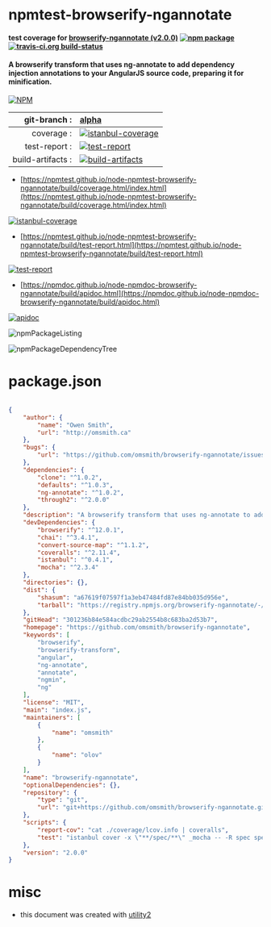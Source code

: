# npmtest-browserify-ngannotate

#### test coverage for  [browserify-ngannotate (v2.0.0)](https://github.com/omsmith/browserify-ngannotate)  [![npm package](https://img.shields.io/npm/v/npmtest-browserify-ngannotate.svg?style=flat-square)](https://www.npmjs.org/package/npmtest-browserify-ngannotate) [![travis-ci.org build-status](https://api.travis-ci.org/npmtest/node-npmtest-browserify-ngannotate.svg)](https://travis-ci.org/npmtest/node-npmtest-browserify-ngannotate)

#### A browserify transform that uses ng-annotate to add dependency injection annotations to your AngularJS source code, preparing it for minification.

[![NPM](https://nodei.co/npm/browserify-ngannotate.png?downloads=true&downloadRank=true&stars=true)](https://www.npmjs.com/package/browserify-ngannotate)

| git-branch : | [alpha](https://github.com/npmtest/node-npmtest-browserify-ngannotate/tree/alpha)|
|--:|:--|
| coverage : | [![istanbul-coverage](https://npmtest.github.io/node-npmtest-browserify-ngannotate/build/coverage.badge.svg)](https://npmtest.github.io/node-npmtest-browserify-ngannotate/build/coverage.html/index.html)|
| test-report : | [![test-report](https://npmtest.github.io/node-npmtest-browserify-ngannotate/build/test-report.badge.svg)](https://npmtest.github.io/node-npmtest-browserify-ngannotate/build/test-report.html)|
| build-artifacts : | [![build-artifacts](https://npmtest.github.io/node-npmtest-browserify-ngannotate/glyphicons_144_folder_open.png)](https://github.com/npmtest/node-npmtest-browserify-ngannotate/tree/gh-pages/build)|

- [https://npmtest.github.io/node-npmtest-browserify-ngannotate/build/coverage.html/index.html](https://npmtest.github.io/node-npmtest-browserify-ngannotate/build/coverage.html/index.html)

[![istanbul-coverage](https://npmtest.github.io/node-npmtest-browserify-ngannotate/build/screenCapture.buildCi.browser.%252Ftmp%252Fbuild%252Fcoverage.lib.html.png)](https://npmtest.github.io/node-npmtest-browserify-ngannotate/build/coverage.html/index.html)

- [https://npmtest.github.io/node-npmtest-browserify-ngannotate/build/test-report.html](https://npmtest.github.io/node-npmtest-browserify-ngannotate/build/test-report.html)

[![test-report](https://npmtest.github.io/node-npmtest-browserify-ngannotate/build/screenCapture.buildCi.browser.%252Ftmp%252Fbuild%252Ftest-report.html.png)](https://npmtest.github.io/node-npmtest-browserify-ngannotate/build/test-report.html)

- [https://npmdoc.github.io/node-npmdoc-browserify-ngannotate/build/apidoc.html](https://npmdoc.github.io/node-npmdoc-browserify-ngannotate/build/apidoc.html)

[![apidoc](https://npmdoc.github.io/node-npmdoc-browserify-ngannotate/build/screenCapture.buildCi.browser.%252Ftmp%252Fbuild%252Fapidoc.html.png)](https://npmdoc.github.io/node-npmdoc-browserify-ngannotate/build/apidoc.html)

![npmPackageListing](https://npmtest.github.io/node-npmtest-browserify-ngannotate/build/screenCapture.npmPackageListing.svg)

![npmPackageDependencyTree](https://npmtest.github.io/node-npmtest-browserify-ngannotate/build/screenCapture.npmPackageDependencyTree.svg)



# package.json

```json

{
    "author": {
        "name": "Owen Smith",
        "url": "http://omsmith.ca"
    },
    "bugs": {
        "url": "https://github.com/omsmith/browserify-ngannotate/issues"
    },
    "dependencies": {
        "clone": "^1.0.2",
        "defaults": "^1.0.3",
        "ng-annotate": "^1.0.2",
        "through2": "^2.0.0"
    },
    "description": "A browserify transform that uses ng-annotate to add dependency injection annotations to your AngularJS source code, preparing it for minification.",
    "devDependencies": {
        "browserify": "^12.0.1",
        "chai": "^3.4.1",
        "convert-source-map": "^1.1.2",
        "coveralls": "^2.11.4",
        "istanbul": "^0.4.1",
        "mocha": "^2.3.4"
    },
    "directories": {},
    "dist": {
        "shasum": "a67619f07597f1a3eb47484fd87e84bb035d956e",
        "tarball": "https://registry.npmjs.org/browserify-ngannotate/-/browserify-ngannotate-2.0.0.tgz"
    },
    "gitHead": "301236b84e584acdbc29ab2554b8c683ba2d53b7",
    "homepage": "https://github.com/omsmith/browserify-ngannotate",
    "keywords": [
        "browserify",
        "browserify-transform",
        "angular",
        "ng-annotate",
        "annotate",
        "ngmin",
        "ng"
    ],
    "license": "MIT",
    "main": "index.js",
    "maintainers": [
        {
            "name": "omsmith"
        },
        {
            "name": "olov"
        }
    ],
    "name": "browserify-ngannotate",
    "optionalDependencies": {},
    "repository": {
        "type": "git",
        "url": "git+https://github.com/omsmith/browserify-ngannotate.git"
    },
    "scripts": {
        "report-cov": "cat ./coverage/lcov.info | coveralls",
        "test": "istanbul cover -x \"**/spec/**\" _mocha -- -R spec spec"
    },
    "version": "2.0.0"
}
```



# misc
- this document was created with [utility2](https://github.com/kaizhu256/node-utility2)
